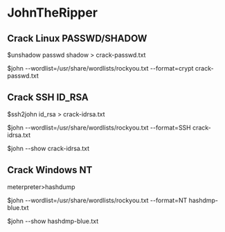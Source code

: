 # JohnTheRipper

## Crack Linux PASSWD/SHADOW

$unshadow passwd shadow > crack-passwd.txt

$john --wordlist=/usr/share/wordlists/rockyou.txt --format=crypt crack-passwd.txt

## Crack SSH ID_RSA

$ssh2john id_rsa > crack-idrsa.txt

$john --wordlist=/usr/share/wordlists/rockyou.txt --format=SSH crack-idrsa.txt

$john --show crack-idrsa.txt

## Crack Windows NT

meterpreter>hashdump

$john --wordlist=/usr/share/wordlists/rockyou.txt --format=NT hashdmp-blue.txt

$john --show hashdmp-blue.txt
